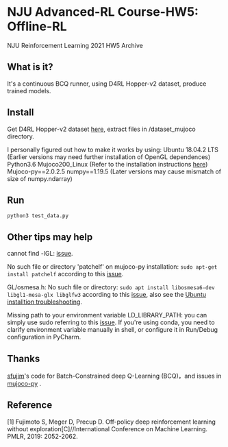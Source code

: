 # NJU Advanced-RL Course-HW5: Offline-RL
NJU Reinforcement Learning 2021 HW5 Archive

## What is it?
It's a continuous BCQ runner, using D4RL Hopper-v2 dataset, produce trained models.

## Install
Get D4RL Hopper-v2 dataset [here](https://github.com/rail-berkeley/d4rl), extract files in /dataset_mujoco directory.

I personally figured out how to make it works by using:
Ubuntu 18.04.2 LTS (Earlier versions may need further installation of OpenGL dependences)
Python3.6
Mujoco200_Linux (Refer to the installation instructions [here](https://github.com/openai/mujoco-py))
Mujoco-py\==2.0.2.5
numpy\==1.19.5 (Later versions may cause mismatch of size of numpy.ndarray)

## Run
```
python3 test_data.py
```

## Other tips may help
cannot find -lGL: [issue](https://github.com/openai/mujoco-py/issues/618).

No such file or directory 'patchelf' on mujoco-py installation: ```sudo apt-get install patchelf``` according to this [issue](https://github.com/openai/mujoco-py/issues/652).

GL/osmesa.h: No such file or directory: ```sudo apt install libosmesa6-dev libgl1-mesa-glx libglfw3``` according to this [issue](https://github.com/ethz-asl/reinmav-gym/issues/35), also see the [Ubuntu installtion troubleshooting](https://github.com/openai/mujoco-py#troubleshooting).

Missing path to your environment variable LD_LIBRARY_PATH: you can simply use sudo referring to this [issue](https://github.com/openai/mujoco-py/issues/619). If you're using conda, you need to clarify environment variable manually in shell, or configure it in Run/Debug configuration in PyCharm.

## Thanks
[sfujim](https://github.com/sfujim/BCQ)'s code for Batch-Constrained deep Q-Learning (BCQ)，and issues in [mujoco-py](https://github.com/openai/mujoco-py) .

## Reference
[1] Fujimoto S, Meger D, Precup D. Off-policy deep reinforcement learning without exploration[C]//International Conference on Machine Learning. PMLR, 2019: 2052-2062.
